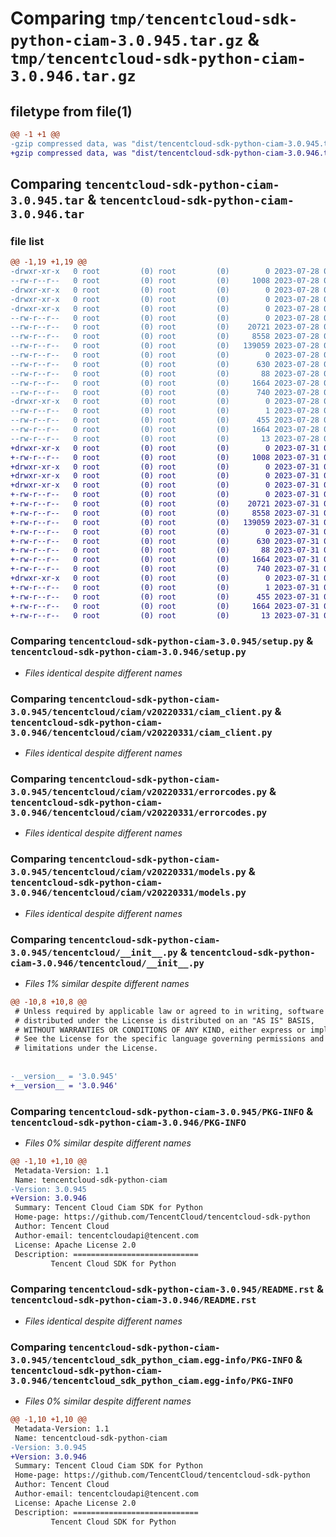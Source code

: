 # Comparing `tmp/tencentcloud-sdk-python-ciam-3.0.945.tar.gz` & `tmp/tencentcloud-sdk-python-ciam-3.0.946.tar.gz`

## filetype from file(1)

```diff
@@ -1 +1 @@
-gzip compressed data, was "dist/tencentcloud-sdk-python-ciam-3.0.945.tar", last modified: Fri Jul 28 00:24:04 2023, max compression
+gzip compressed data, was "dist/tencentcloud-sdk-python-ciam-3.0.946.tar", last modified: Mon Jul 31 00:22:17 2023, max compression
```

## Comparing `tencentcloud-sdk-python-ciam-3.0.945.tar` & `tencentcloud-sdk-python-ciam-3.0.946.tar`

### file list

```diff
@@ -1,19 +1,19 @@
-drwxr-xr-x   0 root         (0) root         (0)        0 2023-07-28 00:24:04.000000 tencentcloud-sdk-python-ciam-3.0.945/
--rw-r--r--   0 root         (0) root         (0)     1008 2023-07-28 00:24:04.000000 tencentcloud-sdk-python-ciam-3.0.945/setup.py
-drwxr-xr-x   0 root         (0) root         (0)        0 2023-07-28 00:24:04.000000 tencentcloud-sdk-python-ciam-3.0.945/tencentcloud/
-drwxr-xr-x   0 root         (0) root         (0)        0 2023-07-28 00:24:04.000000 tencentcloud-sdk-python-ciam-3.0.945/tencentcloud/ciam/
-drwxr-xr-x   0 root         (0) root         (0)        0 2023-07-28 00:24:04.000000 tencentcloud-sdk-python-ciam-3.0.945/tencentcloud/ciam/v20220331/
--rw-r--r--   0 root         (0) root         (0)        0 2023-07-28 00:24:04.000000 tencentcloud-sdk-python-ciam-3.0.945/tencentcloud/ciam/v20220331/__init__.py
--rw-r--r--   0 root         (0) root         (0)    20721 2023-07-28 00:24:04.000000 tencentcloud-sdk-python-ciam-3.0.945/tencentcloud/ciam/v20220331/ciam_client.py
--rw-r--r--   0 root         (0) root         (0)     8558 2023-07-28 00:24:04.000000 tencentcloud-sdk-python-ciam-3.0.945/tencentcloud/ciam/v20220331/errorcodes.py
--rw-r--r--   0 root         (0) root         (0)   139059 2023-07-28 00:24:04.000000 tencentcloud-sdk-python-ciam-3.0.945/tencentcloud/ciam/v20220331/models.py
--rw-r--r--   0 root         (0) root         (0)        0 2023-07-28 00:24:04.000000 tencentcloud-sdk-python-ciam-3.0.945/tencentcloud/ciam/__init__.py
--rw-r--r--   0 root         (0) root         (0)      630 2023-07-28 00:24:04.000000 tencentcloud-sdk-python-ciam-3.0.945/tencentcloud/__init__.py
--rw-r--r--   0 root         (0) root         (0)       88 2023-07-28 00:24:04.000000 tencentcloud-sdk-python-ciam-3.0.945/setup.cfg
--rw-r--r--   0 root         (0) root         (0)     1664 2023-07-28 00:24:04.000000 tencentcloud-sdk-python-ciam-3.0.945/PKG-INFO
--rw-r--r--   0 root         (0) root         (0)      740 2023-07-28 00:24:04.000000 tencentcloud-sdk-python-ciam-3.0.945/README.rst
-drwxr-xr-x   0 root         (0) root         (0)        0 2023-07-28 00:24:04.000000 tencentcloud-sdk-python-ciam-3.0.945/tencentcloud_sdk_python_ciam.egg-info/
--rw-r--r--   0 root         (0) root         (0)        1 2023-07-28 00:24:04.000000 tencentcloud-sdk-python-ciam-3.0.945/tencentcloud_sdk_python_ciam.egg-info/dependency_links.txt
--rw-r--r--   0 root         (0) root         (0)      455 2023-07-28 00:24:04.000000 tencentcloud-sdk-python-ciam-3.0.945/tencentcloud_sdk_python_ciam.egg-info/SOURCES.txt
--rw-r--r--   0 root         (0) root         (0)     1664 2023-07-28 00:24:04.000000 tencentcloud-sdk-python-ciam-3.0.945/tencentcloud_sdk_python_ciam.egg-info/PKG-INFO
--rw-r--r--   0 root         (0) root         (0)       13 2023-07-28 00:24:04.000000 tencentcloud-sdk-python-ciam-3.0.945/tencentcloud_sdk_python_ciam.egg-info/top_level.txt
+drwxr-xr-x   0 root         (0) root         (0)        0 2023-07-31 00:22:17.000000 tencentcloud-sdk-python-ciam-3.0.946/
+-rw-r--r--   0 root         (0) root         (0)     1008 2023-07-31 00:22:17.000000 tencentcloud-sdk-python-ciam-3.0.946/setup.py
+drwxr-xr-x   0 root         (0) root         (0)        0 2023-07-31 00:22:17.000000 tencentcloud-sdk-python-ciam-3.0.946/tencentcloud/
+drwxr-xr-x   0 root         (0) root         (0)        0 2023-07-31 00:22:17.000000 tencentcloud-sdk-python-ciam-3.0.946/tencentcloud/ciam/
+drwxr-xr-x   0 root         (0) root         (0)        0 2023-07-31 00:22:17.000000 tencentcloud-sdk-python-ciam-3.0.946/tencentcloud/ciam/v20220331/
+-rw-r--r--   0 root         (0) root         (0)        0 2023-07-31 00:22:17.000000 tencentcloud-sdk-python-ciam-3.0.946/tencentcloud/ciam/v20220331/__init__.py
+-rw-r--r--   0 root         (0) root         (0)    20721 2023-07-31 00:22:17.000000 tencentcloud-sdk-python-ciam-3.0.946/tencentcloud/ciam/v20220331/ciam_client.py
+-rw-r--r--   0 root         (0) root         (0)     8558 2023-07-31 00:22:17.000000 tencentcloud-sdk-python-ciam-3.0.946/tencentcloud/ciam/v20220331/errorcodes.py
+-rw-r--r--   0 root         (0) root         (0)   139059 2023-07-31 00:22:17.000000 tencentcloud-sdk-python-ciam-3.0.946/tencentcloud/ciam/v20220331/models.py
+-rw-r--r--   0 root         (0) root         (0)        0 2023-07-31 00:22:17.000000 tencentcloud-sdk-python-ciam-3.0.946/tencentcloud/ciam/__init__.py
+-rw-r--r--   0 root         (0) root         (0)      630 2023-07-31 00:22:17.000000 tencentcloud-sdk-python-ciam-3.0.946/tencentcloud/__init__.py
+-rw-r--r--   0 root         (0) root         (0)       88 2023-07-31 00:22:17.000000 tencentcloud-sdk-python-ciam-3.0.946/setup.cfg
+-rw-r--r--   0 root         (0) root         (0)     1664 2023-07-31 00:22:17.000000 tencentcloud-sdk-python-ciam-3.0.946/PKG-INFO
+-rw-r--r--   0 root         (0) root         (0)      740 2023-07-31 00:22:17.000000 tencentcloud-sdk-python-ciam-3.0.946/README.rst
+drwxr-xr-x   0 root         (0) root         (0)        0 2023-07-31 00:22:17.000000 tencentcloud-sdk-python-ciam-3.0.946/tencentcloud_sdk_python_ciam.egg-info/
+-rw-r--r--   0 root         (0) root         (0)        1 2023-07-31 00:22:17.000000 tencentcloud-sdk-python-ciam-3.0.946/tencentcloud_sdk_python_ciam.egg-info/dependency_links.txt
+-rw-r--r--   0 root         (0) root         (0)      455 2023-07-31 00:22:17.000000 tencentcloud-sdk-python-ciam-3.0.946/tencentcloud_sdk_python_ciam.egg-info/SOURCES.txt
+-rw-r--r--   0 root         (0) root         (0)     1664 2023-07-31 00:22:17.000000 tencentcloud-sdk-python-ciam-3.0.946/tencentcloud_sdk_python_ciam.egg-info/PKG-INFO
+-rw-r--r--   0 root         (0) root         (0)       13 2023-07-31 00:22:17.000000 tencentcloud-sdk-python-ciam-3.0.946/tencentcloud_sdk_python_ciam.egg-info/top_level.txt
```

### Comparing `tencentcloud-sdk-python-ciam-3.0.945/setup.py` & `tencentcloud-sdk-python-ciam-3.0.946/setup.py`

 * *Files identical despite different names*

### Comparing `tencentcloud-sdk-python-ciam-3.0.945/tencentcloud/ciam/v20220331/ciam_client.py` & `tencentcloud-sdk-python-ciam-3.0.946/tencentcloud/ciam/v20220331/ciam_client.py`

 * *Files identical despite different names*

### Comparing `tencentcloud-sdk-python-ciam-3.0.945/tencentcloud/ciam/v20220331/errorcodes.py` & `tencentcloud-sdk-python-ciam-3.0.946/tencentcloud/ciam/v20220331/errorcodes.py`

 * *Files identical despite different names*

### Comparing `tencentcloud-sdk-python-ciam-3.0.945/tencentcloud/ciam/v20220331/models.py` & `tencentcloud-sdk-python-ciam-3.0.946/tencentcloud/ciam/v20220331/models.py`

 * *Files identical despite different names*

### Comparing `tencentcloud-sdk-python-ciam-3.0.945/tencentcloud/__init__.py` & `tencentcloud-sdk-python-ciam-3.0.946/tencentcloud/__init__.py`

 * *Files 1% similar despite different names*

```diff
@@ -10,8 +10,8 @@
 # Unless required by applicable law or agreed to in writing, software
 # distributed under the License is distributed on an "AS IS" BASIS,
 # WITHOUT WARRANTIES OR CONDITIONS OF ANY KIND, either express or implied.
 # See the License for the specific language governing permissions and
 # limitations under the License.
 
 
-__version__ = '3.0.945'
+__version__ = '3.0.946'
```

### Comparing `tencentcloud-sdk-python-ciam-3.0.945/PKG-INFO` & `tencentcloud-sdk-python-ciam-3.0.946/PKG-INFO`

 * *Files 0% similar despite different names*

```diff
@@ -1,10 +1,10 @@
 Metadata-Version: 1.1
 Name: tencentcloud-sdk-python-ciam
-Version: 3.0.945
+Version: 3.0.946
 Summary: Tencent Cloud Ciam SDK for Python
 Home-page: https://github.com/TencentCloud/tencentcloud-sdk-python
 Author: Tencent Cloud
 Author-email: tencentcloudapi@tencent.com
 License: Apache License 2.0
 Description: ============================
         Tencent Cloud SDK for Python
```

### Comparing `tencentcloud-sdk-python-ciam-3.0.945/README.rst` & `tencentcloud-sdk-python-ciam-3.0.946/README.rst`

 * *Files identical despite different names*

### Comparing `tencentcloud-sdk-python-ciam-3.0.945/tencentcloud_sdk_python_ciam.egg-info/PKG-INFO` & `tencentcloud-sdk-python-ciam-3.0.946/tencentcloud_sdk_python_ciam.egg-info/PKG-INFO`

 * *Files 0% similar despite different names*

```diff
@@ -1,10 +1,10 @@
 Metadata-Version: 1.1
 Name: tencentcloud-sdk-python-ciam
-Version: 3.0.945
+Version: 3.0.946
 Summary: Tencent Cloud Ciam SDK for Python
 Home-page: https://github.com/TencentCloud/tencentcloud-sdk-python
 Author: Tencent Cloud
 Author-email: tencentcloudapi@tencent.com
 License: Apache License 2.0
 Description: ============================
         Tencent Cloud SDK for Python
```

